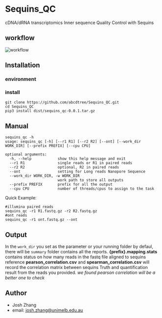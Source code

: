 # Sequins_QC
cDNA/dRNA transcriptomics Inner sequence Quality Control with Sequins

## workflow
![workflow](https://github.com/abcdtree/Sequins_QC/assets/12662489/4983f097-3803-4a69-92f1-41ef287d2df5)

## Installation
### environment

### install
```
git clone https://github.com/abcdtree/Sequins_QC.git
cd Sequins_QC
pip3 install dist/sequins_qc-0.0.1.tar.gz
```

## Manual
```
sequins_qc -h
usage: sequins_qc [-h] [--r1 R1] [--r2 R2] [--ont] [--work_dir WORK_DIR] [--prefix PREFIX] [--cpu CPU]

optional arguments:
  -h, --help            show this help message and exit
  --r1 R1               single reads or R1 in paired reads
  --r2 R2               optional, R2 in paired reads
  --ont                 setting for Long reads Nanopore Sequence
  --work_dir WORK_DIR, -w WORK_DIR
                        work path to store all outputs
  --prefix PREFIX       prefix for all the output
  --cpu CPU             number of threads/cpus to assign to the task
```
Quick Example:
```
#illumina paired reads
sequins_qc -r1 R1.fastq.gz -r2 R2.fastq.gz
#ont reads
sequins_qc -r1 ont.fastq.gz --ont
```

## Output
In the `work_dir` you set as the parameter or your running folder by defaul, there will be `summary` folder contains all the reports.
**{prefix}.mapping.stats** contains status on how many reads in the fastq file aligned to sequins reference
**pearson_correlation.csv** and **spearman_correlation.csv** will record the correlation matrix between sequins Truth and quantification result from the reads you provided.
*we found pearson correlation will be a better one to check*

## Author
- Josh Zhang
- email: josh.zhang@unimelb.edu.au
